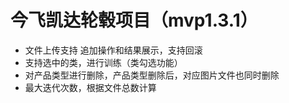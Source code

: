 # 今飞凯达轮毂项目（mvp1.3.1）



- 文件上传支持 追加操作和结果展示，支持回滚
- 支持选中的类，进行训练（类勾选功能）
- 对产品类型进行删除，产品类型删除后，对应图片文件也同时删除
- 最大迭代次数，根据文件总数计算


